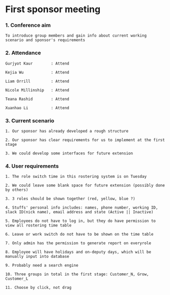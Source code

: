 # First sponsor meeting

### 1. Conference aim

    To introduce group members and gain info about current working scenario and sponsor's requirements

### 2. Attendance

    Gurjyot Kaur        : Attend

    Kejia Wu            : Attend

    Liam Orrill         : Attend

    Nicole Millinship   : Attend

    Teana Rashid        : Attend

    Xuanhao Li          : Attend

### 3. Current scenario

    1. Our sponsor has already developed a rough structure

    2. Our sponsor has clear requirements for us to implement at the first stage

    3. We could develop some interfaces for future extension

### 4. User requirements

    1. The role switch time in this rostering system is on Tuesday

    2. We could leave some blank space for future extension (possibly done by others)

    3. 3 roles should be shown together (red, yellow, blue ?)

    4. Stuffs' personal info includes: names, phone number, working ID, slack ID(nick name), email address and state (Active || Inactive)

    5. Employees do not have to log in, but they do have permission to view all rostering time table

    6. Leave or work switch do not have to be shown on the time table

    7. Only admin has the permission to generate report on everyrole

    8. Employee will have holidays and on-deputy days, which will be manually input into database

    9. Probably need a search engine

    10. Three groups in total in the first stage: Customer_N, Grow, Customer_L

    11. Choose by click, not drag